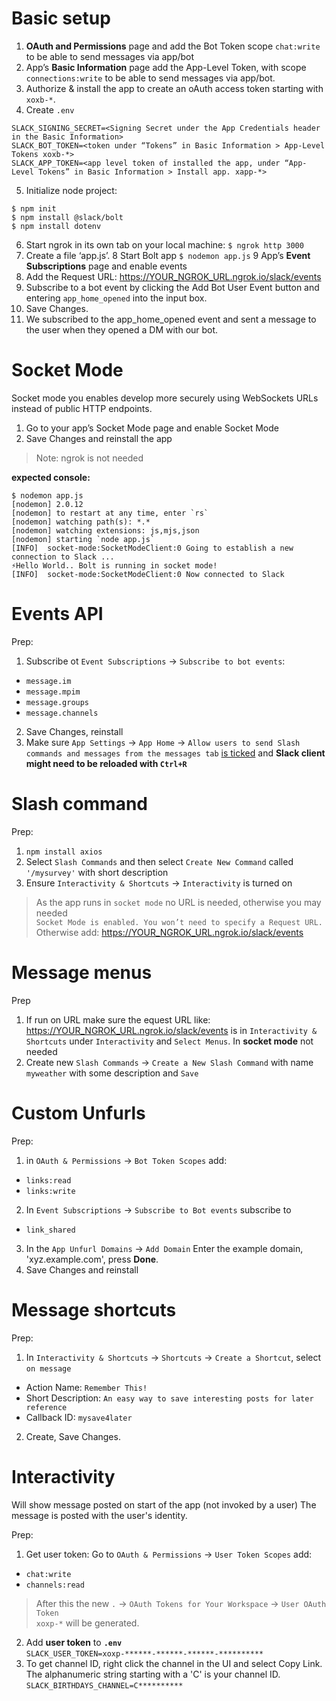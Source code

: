 # Basic setup

1. **OAuth and Permissions** page and add the Bot Token scope `chat:write` to be able to send messages via app/bot
2. App’s **Basic Information** page add the App-Level Token, with scope `connections:write` to be able to send messages via app/bot.
3. Authorize & install the app to create an oAuth access token starting with `xoxb-*`.
4. Create `.env`
```
SLACK_SIGNING_SECRET=<Signing Secret under the App Credentials header in the Basic Information>
SLACK_BOT_TOKEN=<token under “Tokens” in Basic Information > App-Level Tokens xoxb-*>
SLACK_APP_TOKEN=<app level token of installed the app, under “App-Level Tokens” in Basic Information > Install app. xapp-*>
```
5. Initialize node project:
```
$ npm init
$ npm install @slack/bolt
$ npm install dotenv
```
6. Start ngrok in its own tab on your local machine: `$ ngrok http 3000`
7. Create a file ‘app.js’.
8 Start Bolt app `$ nodemon app.js`
9 App’s **Event Subscriptions** page and enable events
10. Add the Request URL: https://YOUR_NGROK_URL.ngrok.io/slack/events
11. Subscribe to a bot event by clicking the Add Bot User Event button and entering `app_home_opened` into the input box.
12. Save Changes.
13. We subscribed to the app_home_opened event and sent a message to the user when they opened a DM with our bot.

# Socket Mode

Socket mode you enables develop more securely using WebSockets URLs instead of public HTTP endpoints. 

1. Go to your app’s Socket Mode page and enable Socket Mode
2. Save Changes and reinstall the app
> Note: ngrok is not needed

**expected console:**
```
$ nodemon app.js
[nodemon] 2.0.12
[nodemon] to restart at any time, enter `rs`
[nodemon] watching path(s): *.*
[nodemon] watching extensions: js,mjs,json
[nodemon] starting `node app.js`
[INFO]  socket-mode:SocketModeClient:0 Going to establish a new connection to Slack ...
⚡️Hello World.. Bolt is running in socket mode!
[INFO]  socket-mode:SocketModeClient:0 Now connected to Slack
```
# Events API

Prep:
1. Subscribe ot `Event Subscriptions` -> `Subscribe to bot events`:
- `message.im`
- `message.mpim`
- `message.groups`
- `message.channels`
2. Save Changes, reinstall
3. Make sure `App Settings` -> `App Home` -> `Allow users to send Slash commands and messages from the messages tab` [is ticked](https://stackoverflow.com/questions/67672427/cant-send-direct-message-to-slack-bot-feature-turned-off) and **Slack client might need to be reloaded with `Ctrl+R`**

# Slash command

Prep:
1. `npm install axios`
2. Select `Slash Commands` and then select `Create New Command` called  `'/mysurvey'` with short description
3. Ensure `Interactivity & Shortcuts` -> `Interactivity` is turned on

>As the app runs in `socket mode` no URL is needed, otherwise you may needed<br/>
`Socket Mode is enabled. You won’t need to specify a Request URL.`<br/>
Otherwise add: https://YOUR_NGROK_URL.ngrok.io/slack/events

# Message menus

Prep
1. If run on URL make sure the equest URL like: https://YOUR_NGROK_URL.ngrok.io/slack/events is in `Interactivity & Shortcuts` under `Interactivity` and `Select Menus`. In **socket mode** not needed
2. Create new `Slash Commands` -> `Create a New Slash Command` with name `myweather` with some description and `Save`

# Custom Unfurls

Prep:
1. in `OAuth & Permissions` -> `Bot Token Scopes` add:
- `links:read`
- `links:write`
2. In `Event Subscriptions` -> `Subscribe to Bot events` subscribe to
- `link_shared`
3. In the `App Unfurl Domains` -> `Add Domain` Enter the example domain, 'xyz.example.com', press **Done**.
4. Save Changes and reinstall

# Message shortcuts

Prep:
1. In `Interactivity & Shortcuts` -> `Shortcuts` -> `Create a Shortcut`, select `on message`
- Action Name: `Remember This!`
- Short Description: `An easy way to save interesting posts for later reference`
- Callback ID: `mysave4later`
2. Create,  Save Changes.

# Interactivity

Will show message posted on start of the app (not invoked by a user)
The message is posted with the user's identity.

Prep:
1. Get user token: Go to `OAuth & Permissions` -> `User Token Scopes` add:
- `chat:write`
- `channels:read`
>After this the new `.` -> `OAuth Tokens for Your Workspace` -> `User OAuth Token`<br/>
>`xoxp-*` will be generated.
2. Add **user token** to **`.env`**<br/>
`SLACK_USER_TOKEN=xoxp-******-******-******-**********`
3. To get channel ID, right click the channel in the UI and select Copy Link. The alphanumeric string starting with a 'C' is your channel ID.
`SLACK_BIRTHDAYS_CHANNEL=C**********`